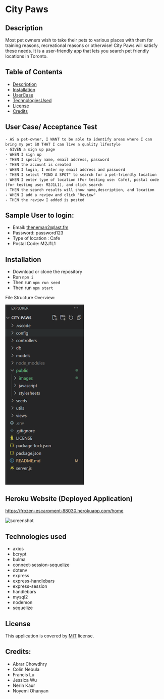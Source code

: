 # City Paws
## Description
Most pet owners wish to take their pets to various places with them for training reasons, recreational reasons or otherwise! City Paws will satisfy these needs. It is a user-friendly app that lets you search pet friendly locations in Toronto.
## Table of Contents
  - [Description](#description)
  - [Installation](#installation)
  - [UserCase](#userCase)
  - [TechnologiesUsed](#technologiesUsed)
  - [License](#license)
  - [Credits](#credits)
## User Case/ Acceptance Test 
```
- AS a pet-owner, I WANT to be able to identify areas where I can bring my pet SO THAT I can live a quality lifestyle
- GIVEN a sign up page
- WHEN I sign up
- THEN I specify name, email address, password
- THEN the account is created
- WHEN I login, I enter my email address and password
- THEN I select "FIND A SPOT" to search for a pet-friendly location
- WHEN I enter type of location (For testing use: Cafe), postal code (for testing use: M2J1L1), and click search
- THEN the search results will show name,description, and location 
- WHEN I add a review and click "Review"
- THEN the review I added is posted
```

## Sample User to login:
- Email: theneman2@last.fm
- Password: password123 
- Type of location : Cafe
- Postal Code: M2J1L1

## Installation
- Download or clone the repository 
- Run `npm i`
- Then run `npm run seed`
- Then run `npm start`

File Structure Overview:

<img src="./public/images/file-structure.png" width="250">

## Heroku Website (Deployed Application)
https://frozen-escarpment-88030.herokuapp.com/home 

![screenshot](./public/images/screenshot.png)

## Technologies used

- axios
- bcrypt
- bulma
- connect-session-sequelize
- dotenv
- express
- express-handlebars
- express-session
- handlebars
- mysql2
- nodemon
- sequelize
  
## License
This application is covered by [MIT](https://opensource.org/licenses/MIT) license. 
  
## Credits: 
- Abrar Chowdhry
- Colin Nebula
- Francis Lu
- Jessica Wu
- Nerin Kaur
- Noyemi Ohanyan 
  